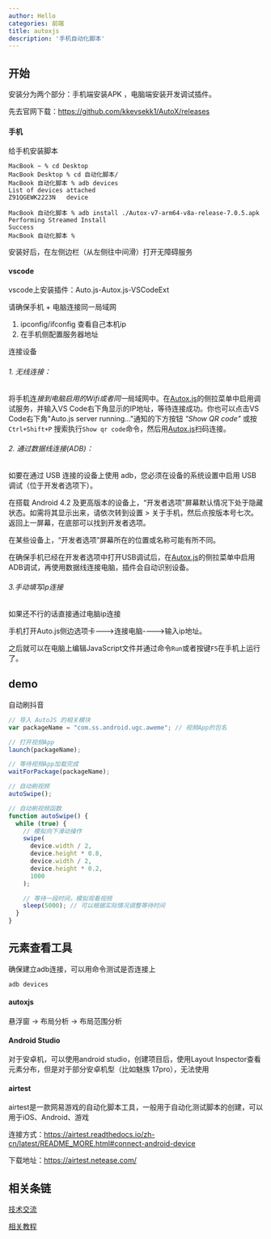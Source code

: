 ```yaml
---
author: Hello
categories: 前端
title: autoxjs
description: '手机自动化脚本'
---
```

## 开始

安装分为两个部分：手机端安装APK ，电脑端安装开发调试插件。

先去官网下载：https://github.com/kkevsekk1/AutoX/releases

#### 手机

给手机安装脚本

```shell
MacBook ~ % cd Desktop 
MacBook Desktop % cd 自动化脚本/
MacBook 自动化脚本 % adb devices   
List of devices attached
Z91QGEWK2223N	device

MacBook 自动化脚本 % adb install ./Autox-v7-arm64-v8a-release-7.0.5.apk
Performing Streamed Install
Success
MacBook 自动化脚本 % 
```

安装好后，在左侧边栏（从左侧往中间滑）打开无障碍服务



#### vscode

vscode上安装插件：Auto.js-Autox.js-VSCodeExt

请确保手机 + 电脑连接同一局域网

1. ipconfig/ifconfig 查看自己本机ip
2. 在手机侧配置服务器地址



连接设备

###### 1. 无线连接：

将手机连*接到电脑启用的Wifi或者同一*局域网中。在[Autox.js](https://github.com/kkevsekk1/AutoX)的侧拉菜单中启用调试服务，并输入VS Code右下角显示的IP地址，等待连接成功。你也可以点击VS Code右下角"Auto.js server running..."通知的下方按钮 *"Show QR code"* 或按 `Ctrl+Shift+P` 搜索执行`Show qr code`命令，然后用[Autox.js](https://github.com/kkevsekk1/AutoX)扫码连接。

###### 2. 通过数据线连接(ADB)：

如要在通过 USB 连接的设备上使用 adb，您必须在设备的系统设置中启用 USB 调试（位于开发者选项下）。

在搭载 Android 4.2 及更高版本的设备上，“开发者选项”屏幕默认情况下处于隐藏状态。如需将其显示出来，请依次转到设置 > 关于手机，然后点按版本号七次。返回上一屏幕，在底部可以找到开发者选项。

在某些设备上，“开发者选项”屏幕所在的位置或名称可能有所不同。

在确保手机已经在开发者选项中打开USB调试后，在[Autox.js](https://github.com/kkevsekk1/AutoX)的侧拉菜单中启用ADB调试，再使用数据线连接电脑，插件会自动识别设备。

###### 3.手动填写ip连接

如果还不行的话直接通过电脑ip连接

手机打开Auto.js侧边选项卡--->连接电脑---->输入ip地址。





之后就可以在电脑上编辑JavaScript文件并通过命令`Run`或者按键`F5`在手机上运行了。



## demo

自动刷抖音

```js
// 导入 AutoJS 的相关模块
var packageName = "com.ss.android.ugc.aweme"; // 视频App的包名

// 打开视频App
launch(packageName);

// 等待视频App加载完成
waitForPackage(packageName);

// 自动刷视频
autoSwipe();

// 自动刷视频函数
function autoSwipe() {
  while (true) {
    // 模拟向下滑动操作
    swipe(
      device.width / 2,
      device.height * 0.8,
      device.width / 2,
      device.height * 0.2,
      1000
    );

    // 等待一段时间，模拟观看视频
    sleep(5000); // 可以根据实际情况调整等待时间
  }
}
```



## 元素查看工具 

确保建立adb连接，可以用命令测试是否连接上

```shell
adb devices
```

#### autoxjs

悬浮窗 -> 布局分析 -> 布局范围分析



#### Android Studio

对于安卓机，可以使用android studio，创建项目后，使用Layout Inspector查看元素分布，但是对于部分安卓机型（比如魅族 17pro），无法使用



#### airtest

airtest是一款网易游戏的自动化脚本工具，一般用于自动化测试脚本的创建，可以用于iOS、Android、游戏

连接方式：https://airtest.readthedocs.io/zh-cn/latest/README_MORE.html#connect-android-device

下载地址：https://airtest.netease.com/



## 相关条链

[技术交流](http://www.autoxjs.com/category/1/%E6%8A%80%E6%9C%AF%E4%BA%A4%E6%B5%81)

[相关教程](https://www.cnblogs.com/ghj1976/p/autoxjs.html)